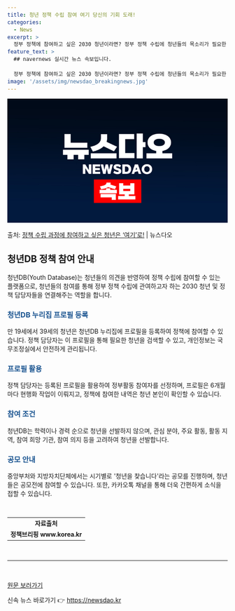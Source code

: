```yaml
---
title: 청년 정책 수립 참여 여기 당신의 기회 도래!
categories:
  - News
excerpt: >
  정부 정책에 참여하고 싶은 2030 청년이라면? 정부 정책 수립에 청년들의 목소리가 필요한 정책 담당자라면?…
feature_text: >
  ## navernews 실시간 뉴스 속보입니다.

  정부 정책에 참여하고 싶은 2030 청년이라면? 정부 정책 수립에 청년들의 목소리가 필요한 정책 담당자라면?…
image: '/assets/img/newsdao_breakingnews.jpg'
---
```


![뉴스다오 속보](/assets/img/newsdao_breakingnews.jpg)

<p>출처: <a href="https://newsdao.kr/3787" rel="dofollow">정책 수립 과정에 참여하고 싶은 청년은 ‘여기’로!</a> | 뉴스다오</p>

<h2 data-ke-size="size26">청년DB 정책 참여 안내</h2>
<p data-ke-size="size16">청년DB(Youth Database)는 청년들의 의견을 반영하여 정책 수립에 참여할 수 있는 플랫폼으로, 청년들의 참여를 통해 정부 정책 수립에 관여하고자 하는 2030 청년 및 정책 담당자들을 연결해주는 역할을 합니다.</p>

<h3><b><span style="color: #1a5490;">청년DB 누리집 프로필 등록</span></b></h3>
<p data-ke-size="size16">만 19세에서 39세의 청년은 청년DB 누리집에 프로필을 등록하여 정책에 참여할 수 있습니다. 정책 담당자는 이 프로필을 통해 필요한 청년을 검색할 수 있고, 개인정보는 국무조정실에서 안전하게 관리됩니다.</p>

<h3><b><span style="color: #1a5490;">프로필 활용</span></b></h3>
<p data-ke-size="size16">정책 담당자는 등록된 프로필을 활용하여 정부활동 참여자를 선정하며, 프로필은 6개월마다 현행화 작업이 이뤄지고, 정책에 참여한 내역은 청년 본인이 확인할 수 있습니다.</p>

<h3><b><span style="color: #1a5490;">참여 조건</span></b></h3>
<p data-ke-size="size16">청년DB는 학력이나 경력 순으로 청년을 선발하지 않으며, 관심 분야, 주요 활동, 활동 지역, 참여 희망 기관, 참여 의지 등을 고려하여 청년을 선발합니다.</p>

<h3><b><span style="color: #1a5490;">공모 안내</span></b></h3>
<p data-ke-size="size16">중앙부처와 지방자치단체에서는 시기별로 '청년을 찾습니다'라는 공모를 진행하며, 청년들은 공모전에 참여할 수 있습니다. 또한, 카카오톡 채널을 통해 더욱 간편하게 소식을 접할 수 있습니다.</p>

<p data-ke-size="size16">&nbsp;</p>

<table>
	<tbody>
		<tr>
			<td style="text-align: center; height: 17px;"><b>자료출처</b></td>
		</tr>
		<tr>
			<td style="text-align: center; height: 17px;"><b>정책브리핑 www.korea.kr</b></td>
		</tr>
	</tbody>
</table>
<p data-ke-size="size16">&nbsp;</p>

<hr>
<p data-ke-size="size16">&nbsp;</p>

<p data-ke-size="size16"><a href="https://newsdao.kr/3787">원문 보러가기</a></p>
 

신속 뉴스 바로가기 👉 <a href="https://newsdao.kr" rel="dofollow">https://newsdao.kr</a>


